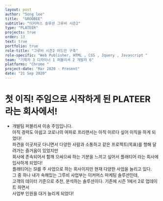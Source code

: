 ```yaml
---
layout: post
author: "Song lee"
title:  "GROOBEE"
subtitle: "이커머스 솔루션 그루비 시즌2"
type: "PLATEER"
projects: true
order: 13
text: true
portfolio: true
role-title: "그루비 시즌2 어드민 구축"
role-specific: "Web Publisher, HTML , CSS , Jquery , Javascript "
team: "기획자 3 디자이너 1 퍼블리셔 2 개발자 6"
platforms: "Chrome "
project-date: "Mar 2020 - Present"
date: "21 Sep 2020"
---
```


# 첫 이직! 주임으로 시작하게 된 PLATEER 라는 회사에서! 

- 개발팀 퍼블리셔 이송 주임입니다.<br>
아직 경력도 아쉽고 코로나의 여파로 프리랜서는 아직 이르다 싶어 이직을 하게 되었다! <br>
파견을 이곳저곳 다니면서 다양한 사람과 소통하고 같은 프로젝트(목표)를 향해 달려가는 즐거움이 있었지만 <br>
회사에 존속되어서 함깨 으쌰으쌰 하는 기분을 느끼고 싶어서 플래티어 라는 회사에 입사하게 되었다! <br>
플래티어는 SI를 주 사업으로 하는 회사이지만 현재 다양한 사업을 늘리고 있다.<br>
그 중 하나 내가 속해있는 그루비 사업부는 이커머스 마케팅 솔루션인데, <br>
고객의 데이터 기준으로 추천, 분석하는 솔루션이다. 기존에 시즌 1에서 2로 업데이트 하면서 <br>
사업부 인원을 대거 늘리게 되었다! <br>
<br>

